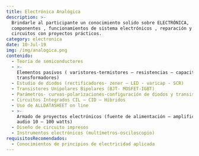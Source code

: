 ```yaml
---
title: Electrónica Analógica
description: >-
  Brindarle al participante un conocimiento solido sobre ELECTRÓNICA,  testeo de
  componentes , funcionamientos de sistema electrónicos , reparación y armado de
  circuitos con proyectos prácticos.
category: electronica
date: 10-Jul-19
img: /img/analogica.png
contenido:
  - Teoría de semiconductores
  - >-
    Elementos pasivos ( varistores-termistores – resistencias – capacitores –
    transformadores)
  - Estudio de diodos (rectificadores- zener – LED - varicap - SCR)
  - Transistores Unipolares Bipolares (BJT- MOSFET-IGBT)
  - Parámetros- curvas-polarizaciones-configuración de diodos y transistores
  - Circuitos Integrados CIL – CID – Híbridos
  - Uso de ALLDATASHEET on line
  - >-
    Armado de proyectos electrónicos (fuente de alimentación – amplificador de
    audio 10 – 100 watts)
  - Diseño de circuito impresos
  - Instrumentos electrónicos (multímetros-osciloscopio)
requisitosRecomendados:
  - Conocimientos de principios de electricidad aplicada
---
```


